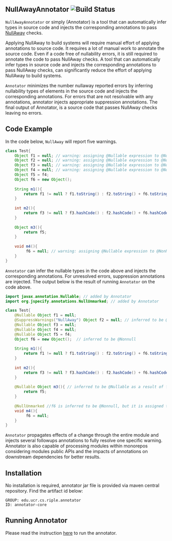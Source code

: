 ## NullAwayAnnotator  ![Build Status](https://github.com/nimakarimipour/NullAwayAnnotator/actions/workflows/continuous-integration.yml/badge.svg)
```NullAwayAnnotator``` or simply (Annotator) is a tool that can automatically infer types in source code and injects the 
corresponding annotations to pass [NullAway](https://github.com/uber/NullAway) checks.

Applying NullAway to build systems will require manual effort of applying annotations to source code. It requires a lot of manual work to annotate the source code. 
Even if a code free of nullability errors, it is still required to annotate the code to pass NullAway checks. 
A tool that can automatically infer types in source code and injects the corresponding annotations to pass NullAway checks, can significantly reduce the effort of applying NullAway to build systems.

```Annotator``` minimizes the number nullaway reported errors by inferring nullability types of elements in the source code and injects 
the corresponding annotations. For errors that are not resolvable with any annotations, annotator injects appropriate suppression annotations.
The final output of Annotator, is a source code that passes NullAway checks leaving no errors.

## Code Example

In the code below, ```NullAway``` will report five warnings.

```java
class Test{
    Object f1 = null; // warning: assigning @Nullable expression to @NonNull field
    Object f2 = null; // warning: assigning @Nullable expression to @NonNull field
    Object f3 = null; // warning: assigning @Nullable expression to @NonNull field
    Object f4 = null; // warning: assigning @Nullable expression to @NonNull field
    Object f5 = f4;
    Object f6 = new Object();
    
    String m1(){
        return f1 != null ? f1.toString() : f2.toString() + f6.toString();
    }
    
    int m2(){
        return f3 != null ? f3.hashCode() : f2.hashCode() + f6.hashCode();
    }
    
    Object m3(){
        return f5;
    }
    
    void m4(){
         f6 = null; // warning: assigning @Nullable expression to @NonNull field
    }
}
```

```Annotator``` can infer the nullable types in the code above and injects the corresponding annotations. For unresolved errors, suppression annotations are injected.
The output below is the result of running ```Annotator``` on the code above.

```java
import javax.annotation.Nullable; // added by Annotator
import org.jspecify.annotations.NullUnmarked; // added by Annotator

class Test{
    @Nullable Object f1 = null;
    @SuppressWarnings("NullAway") Object f2 = null; // inferred to be @Nonnull, and null assignment is suppressed.
    @Nullable Object f3 = null;
    @Nullable Object f4 = null;
    @Nullable Object f5 = f4;
    Object f6 = new Object();  // inferred to be @Nonnull
    
    String m1(){
        return f1 != null ? f1.toString() : f2.toString() + f6.toString();
    }
    
    int m2(){
        return f3 != null ? f3.hashCode() : f2.hashCode() + f6.hashCode();
    }
    
    @Nullable Object m3(){ // inferred to be @Nullable as a result of f5 being @Nullable.
        return f5;
    }
    
    @NullUnmarked //f6 is inferred to be @Nonnull, but it is assigned to null. The error is suppressed by @NullUnmarked.
    void m4(){
         f6 = null; 
    }
}
```

```Annotator``` propagates effects of a change through the entire module and injects several followups annotations to fully resolve one specific warning.
Annotator is also capable of processing modules within monorepos considering modules public APIs and the impacts of annotations on downstream dependencies for better results.

## Installation
No installation is required, annotator jar file is provided via maven central repository. Find the artifact id below:
```
GROUP: edu.ucr.cs.riple.annotator
ID: annotator-core
```

## Running Annotator

Please read the instruction [here](runner/README.md) to run the annotator.
